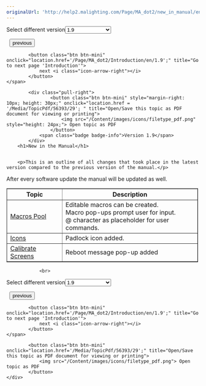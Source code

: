 ```yaml
---
originalUrl: 'http://help2.malighting.com/Page/MA_dot2/new_in_manual/en/1.9'
---
```


<div class="topic-navigation">

<div class="pull-right">
	<span class="pull-left">


<div class="pull-left">
<form action="/Topic/SetCurrentVersionNumber" class="form-inline" id="frmTagSelector" method="post">	<span class="form-mini">
		<div class="input-prepend"><span class="add-on">Select different version</span><select autocomplete="off" id="versionNumberId" name="versionNumberId" onchange="$(this).closest('#frmTagSelector').submit();" style="width: 120px;"><option value="">- latest -</option>
<option value="3">1.1</option>
<option value="7">1.2</option>
<option value="12">1.3</option>
<option value="16">1.5</option>
<option selected="selected" value="29">1.9</option>
</select></div>
		<input data-val="true" data-val-number="The field Int32 must be a number." data-val-required="The Int32 field is required." id="ProductId" name="ProductId" type="hidden" value="7">
		<input id="CurrentGuid" name="CurrentGuid" type="hidden" value="6d56278d-d51a-4d8f-9f9e-6f935a646cf5">
	</span>
</form></div>&nbsp;	</span>
	<span class="pull-right" style="white-space: nowrap;">
			<button class="btn btn-mini" onclick="location.href='/Page/MA_dot2/MA_dot2/en/1.9'; " title="Go to previous page 'dot2 User Manual'">
				<i class="icon-arrow-left"></i> previous
			</button>

			<button class="btn btn-mini" onclick="location.href='/Page/MA_dot2/Introduction/en/1.9';" title="Go to next page 'Introduction'">
				next <i class="icon-arrow-right"></i> 
			</button>
	</span>
</div>
<div class="clear-fix" style="margin-bottom: 10px"></div>
</div>

		
			<div class="pull-right">
					<button class="btn btn-mini" style="margin-right: 10px; height: 30px;" onclick="location.href = '/Media/TopicPdf/56393/29'; " title="Open/Save this topic as PDF document for viewing or printing">
						<img src="/Content/images/icons/filetype_pdf.png" style="height: 24px;"> Open topic as PDF
					</button>
				<span class="badge badge-info">Version 1.9</span>
			</div>
		<h1>New in the Manual</h1>


		<p>This is an outline of all changes that took place in the latest version compared to the previous version of the manual.</p>

<p>After every software update the manual will be updated as well.</p>

<table border="1" cellpadding="3" cellspacing="3" style="width:500px">
	<thead>
		<tr>
			<th scope="col">Topic</th>
			<th scope="col">Description</th>
		</tr>
	</thead>
	<tbody>
		<tr>
			<td><a href="/Topic/c2173bc1-c86a-4c4f-b2d7-05a83f0e9b2a">Macros Pool</a></td>
			<td>Editable macros can be created.<br>
			Macro pop-ups prompt user for input.<br>
			@ character as placeholder for user commands.</td>
		</tr>
		<tr>
			<td><a href="/Topic/4bdf0092-9184-4d12-bcf4-42b7a49ef170">Icons</a></td>
			<td>Padlock icon added.</td>
		</tr>
		<tr>
			<td><a href="/Topic/df133950-4418-4820-bd45-1d0f196336f3">Calibrate Screens</a></td>
			<td>Reboot message pop-up added</td>
		</tr>
	</tbody>
</table>


				<br>
<div class="topic-navigation">

<div class="pull-right">
	<span class="pull-left">


<div class="pull-left">
<form action="/Topic/SetCurrentVersionNumber" class="form-inline" id="frmTagSelector" method="post">	<span class="form-mini">
		<div class="input-prepend"><span class="add-on">Select different version</span><select autocomplete="off" id="versionNumberId" name="versionNumberId" onchange="$(this).closest('#frmTagSelector').submit();" style="width: 120px;"><option value="">- latest -</option>
<option value="3">1.1</option>
<option value="7">1.2</option>
<option value="12">1.3</option>
<option value="16">1.5</option>
<option selected="selected" value="29">1.9</option>
</select></div>
		<input data-val="true" data-val-number="The field Int32 must be a number." data-val-required="The Int32 field is required." id="ProductId" name="ProductId" type="hidden" value="7">
		<input id="CurrentGuid" name="CurrentGuid" type="hidden" value="6d56278d-d51a-4d8f-9f9e-6f935a646cf5">
	</span>
</form></div>&nbsp;	</span>
	<span class="pull-right" style="white-space: nowrap;">
			<button class="btn btn-mini" onclick="location.href='/Page/MA_dot2/MA_dot2/en/1.9'; " title="Go to previous page 'dot2 User Manual'">
				<i class="icon-arrow-left"></i> previous
			</button>

			<button class="btn btn-mini" onclick="location.href='/Page/MA_dot2/Introduction/en/1.9';" title="Go to next page 'Introduction'">
				next <i class="icon-arrow-right"></i> 
			</button>
	</span>
</div>
	<div class="clear-fix"></div>
	<div class="pull-right">
	
			<button class="btn btn-mini" onclick="location.href='/Media/TopicPdf/56393/29';" title="Open/Save this topic as PDF document for viewing or printing">
				<img src="/Content/images/icons/filetype_pdf.png"> Open topic as PDF
			</button>
	</div>
<div class="clear-fix" style="margin-bottom: 10px"></div>
</div>

	
